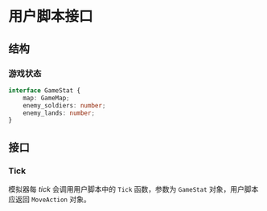 # 用户脚本接口

## 结构

### 游戏状态

```ts
interface GameStat {
	map: GameMap;
	enemy_soldiers: number;
	enemy_lands: number;
}
```

## 接口

### Tick

模拟器每 $tick$ 会调用用户脚本中的 `Tick` 函数，参数为 `GameStat` 对象，用户脚本应返回 `MoveAction` 对象。
